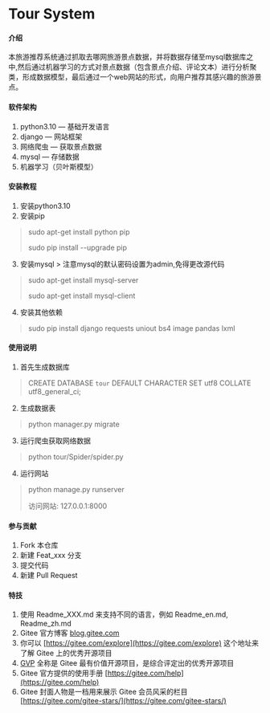 # Tour System

#### 介绍
本旅游推荐系统通过抓取去哪网旅游景点数据，并将数据存储至mysql数据库之中,然后通过机器学习的方式对景点数据（包含景点介绍、评论文本）进行分析聚类，形成数据模型，最后通过一个web网站的形式，向用户推荐其感兴趣的旅游景点。

#### 软件架构
1. python3.10 — 基础开发语言
2. django — 网站框架
3. 网络爬虫 — 获取景点数据
4. mysql — 存储数据
5. 机器学习（贝叶斯模型）


#### 安装教程

1.  安装python3.10
2.  安装pip
> sudo apt-get install python pip
> 
> sudo pip install --upgrade pip
3.  安装mysql > 注意mysql的默认密码设置为admin,免得更改源代码
> sudo apt-get install mysql-server
> 
> sudo apt-get install mysql-client
4. 安装其他依赖
> sudo pip install django requests uniout bs4 image pandas lxml

#### 使用说明

1. 首先生成数据库
> CREATE DATABASE `tour` DEFAULT CHARACTER SET utf8 COLLATE utf8_general_ci;
2. 生成数据表
> python manager.py migrate
3. 运行爬虫获取网络数据
> python tour/Spider/spider.py
4. 运行网站
> python manage.py runserver
> 
> 访问网站: 127.0.0.1:8000

#### 参与贡献

1.  Fork 本仓库
2.  新建 Feat_xxx 分支
3.  提交代码
4.  新建 Pull Request


#### 特技

1.  使用 Readme\_XXX.md 来支持不同的语言，例如 Readme\_en.md, Readme\_zh.md
2.  Gitee 官方博客 [blog.gitee.com](https://blog.gitee.com)
3.  你可以 [https://gitee.com/explore](https://gitee.com/explore) 这个地址来了解 Gitee 上的优秀开源项目
4.  [GVP](https://gitee.com/gvp) 全称是 Gitee 最有价值开源项目，是综合评定出的优秀开源项目
5.  Gitee 官方提供的使用手册 [https://gitee.com/help](https://gitee.com/help)
6.  Gitee 封面人物是一档用来展示 Gitee 会员风采的栏目 [https://gitee.com/gitee-stars/](https://gitee.com/gitee-stars/)
